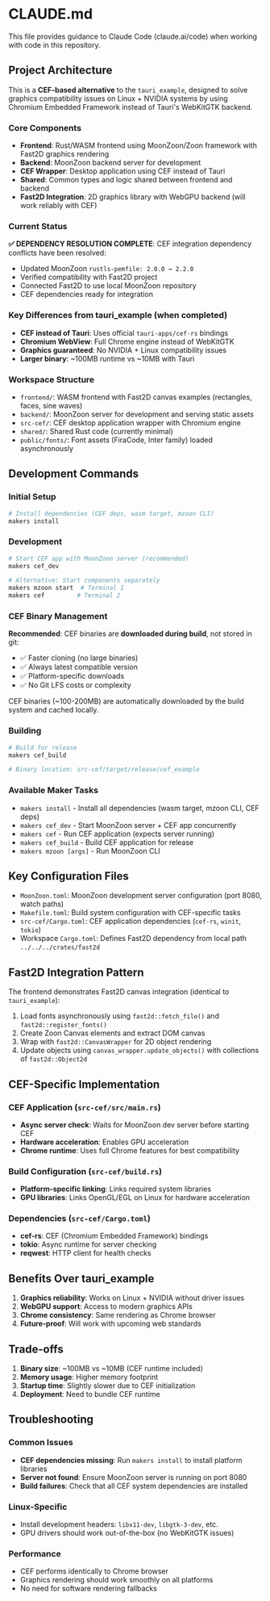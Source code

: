 # CLAUDE.md

This file provides guidance to Claude Code (claude.ai/code) when working with code in this repository.

## Project Architecture

This is a **CEF-based alternative** to the `tauri_example`, designed to solve graphics compatibility issues on Linux + NVIDIA systems by using Chromium Embedded Framework instead of Tauri's WebKitGTK backend.

### Core Components
- **Frontend**: Rust/WASM frontend using MoonZoon/Zoon framework with Fast2D graphics rendering
- **Backend**: MoonZoon backend server for development 
- **CEF Wrapper**: Desktop application using CEF instead of Tauri  
- **Shared**: Common types and logic shared between frontend and backend
- **Fast2D Integration**: 2D graphics library with WebGPU backend (will work reliably with CEF)

### Current Status
**✅ DEPENDENCY RESOLUTION COMPLETE**: CEF integration dependency conflicts have been resolved:
- Updated MoonZoon `rustls-pemfile: 2.0.0 → 2.2.0` 
- Verified compatibility with Fast2D project
- Connected Fast2D to use local MoonZoon repository
- CEF dependencies ready for integration

### Key Differences from tauri_example (when completed)
- **CEF instead of Tauri**: Uses official `tauri-apps/cef-rs` bindings
- **Chromium WebView**: Full Chrome engine instead of WebKitGTK
- **Graphics guaranteed**: No NVIDIA + Linux compatibility issues
- **Larger binary**: ~100MB runtime vs ~10MB with Tauri

### Workspace Structure
- `frontend/`: WASM frontend with Fast2D canvas examples (rectangles, faces, sine waves)
- `backend/`: MoonZoon server for development and serving static assets
- `src-cef/`: CEF desktop application wrapper with Chromium engine
- `shared/`: Shared Rust code (currently minimal)
- `public/fonts/`: Font assets (FiraCode, Inter family) loaded asynchronously

## Development Commands

### Initial Setup
```bash
# Install dependencies (CEF deps, wasm target, mzoon CLI)
makers install
```

### Development
```bash
# Start CEF app with MoonZoon server (recommended)
makers cef_dev

# Alternative: Start components separately
makers mzoon start  # Terminal 1
makers cef         # Terminal 2
```

### CEF Binary Management
**Recommended**: CEF binaries are **downloaded during build**, not stored in git:
- ✅ Faster cloning (no large binaries)
- ✅ Always latest compatible version
- ✅ Platform-specific downloads
- ✅ No Git LFS costs or complexity

CEF binaries (~100-200MB) are automatically downloaded by the build system and cached locally.

### Building
```bash
# Build for release
makers cef_build

# Binary location: src-cef/target/release/cef_example
```

### Available Maker Tasks
- `makers install` - Install all dependencies (wasm target, mzoon CLI, CEF deps)
- `makers cef_dev` - Start MoonZoon server + CEF app concurrently
- `makers cef` - Run CEF application (expects server running)
- `makers cef_build` - Build CEF application for release
- `makers mzoon [args]` - Run MoonZoon CLI

## Key Configuration Files

- `MoonZoon.toml`: MoonZoon development server configuration (port 8080, watch paths)
- `Makefile.toml`: Build system configuration with CEF-specific tasks
- `src-cef/Cargo.toml`: CEF application dependencies (`cef-rs`, `winit`, `tokio`)
- Workspace `Cargo.toml`: Defines Fast2D dependency from local path `../../../crates/fast2d`

## Fast2D Integration Pattern

The frontend demonstrates Fast2D canvas integration (identical to `tauri_example`):
1. Load fonts asynchronously using `fast2d::fetch_file()` and `fast2d::register_fonts()`
2. Create Zoon Canvas elements and extract DOM canvas
3. Wrap with `fast2d::CanvasWrapper` for 2D object rendering
4. Update objects using `canvas_wrapper.update_objects()` with collections of `fast2d::Object2d`

## CEF-Specific Implementation

### CEF Application (`src-cef/src/main.rs`)
- **Async server check**: Waits for MoonZoon dev server before starting CEF
- **Hardware acceleration**: Enables GPU acceleration
- **Chrome runtime**: Uses full Chrome features for best compatibility

### Build Configuration (`src-cef/build.rs`)
- **Platform-specific linking**: Links required system libraries
- **GPU libraries**: Links OpenGL/EGL on Linux for hardware acceleration

### Dependencies (`src-cef/Cargo.toml`)
- **cef-rs**: CEF (Chromium Embedded Framework) bindings
- **tokio**: Async runtime for server checking
- **reqwest**: HTTP client for health checks

## Benefits Over tauri_example

1. **Graphics reliability**: Works on Linux + NVIDIA without driver issues
2. **WebGPU support**: Access to modern graphics APIs
3. **Chrome consistency**: Same rendering as Chrome browser
4. **Future-proof**: Will work with upcoming web standards

## Trade-offs

1. **Binary size**: ~100MB vs ~10MB (CEF runtime included)
2. **Memory usage**: Higher memory footprint
3. **Startup time**: Slightly slower due to CEF initialization
4. **Deployment**: Need to bundle CEF runtime

## Troubleshooting

### Common Issues
- **CEF dependencies missing**: Run `makers install` to install platform libraries
- **Server not found**: Ensure MoonZoon server is running on port 8080
- **Build failures**: Check that all CEF system dependencies are installed

### Linux-Specific
- Install development headers: `libx11-dev`, `libgtk-3-dev`, etc.
- GPU drivers should work out-of-the-box (no WebKitGTK issues)

### Performance
- CEF performs identically to Chrome browser
- Graphics rendering should work smoothly on all platforms
- No need for software rendering fallbacks
